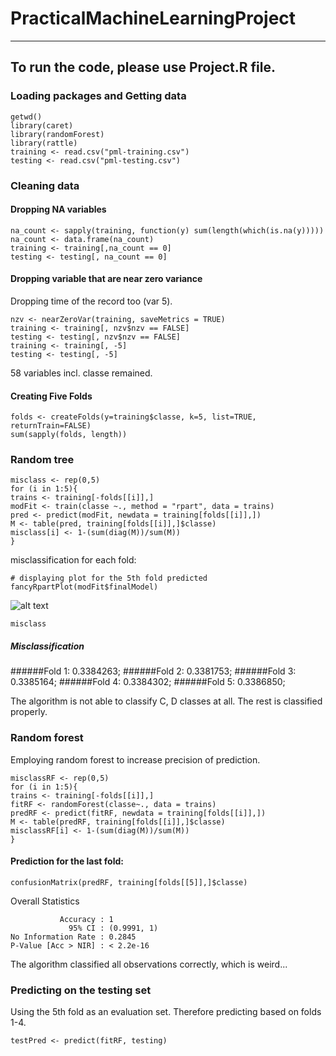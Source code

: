 # PracticalMachineLearningProject
---
To run the code, please use Project.R file.
---
### Loading packages and Getting data
```{r, eval=F}
getwd()
library(caret)
library(randomForest)
library(rattle)
training <- read.csv("pml-training.csv")
testing <- read.csv("pml-testing.csv")
````
### Cleaning data
#### Dropping NA variables
```{r, eval=F}
na_count <- sapply(training, function(y) sum(length(which(is.na(y)))))
na_count <- data.frame(na_count)
training <- training[,na_count == 0]
testing <- testing[, na_count == 0]
```
#### Dropping variable that are near zero variance
Dropping time of the record too (var 5).
```{r, eval=F}
nzv <- nearZeroVar(training, saveMetrics = TRUE)
training <- training[, nzv$nzv == FALSE]
testing <- testing[, nzv$nzv == FALSE]
training <- training[, -5]
testing <- testing[, -5]
```
58 variables incl. classe remained.

#### Creating Five Folds
```{r, eval=F}
folds <- createFolds(y=training$classe, k=5, list=TRUE, returnTrain=FALSE)
sum(sapply(folds, length))
```
### Random tree
```{r, eval=F}
misclass <- rep(0,5)
for (i in 1:5){
trains <- training[-folds[[i]],]
modFit <- train(classe ~., method = "rpart", data = trains)
pred <- predict(modFit, newdata = training[folds[[i]],])
M <- table(pred, training[folds[[i]],]$classe)
misclass[i] <- 1-(sum(diag(M))/sum(M))
}
```
misclassification for each fold:
```{r, cache = T, eval=FALSE}
# displaying plot for the 5th fold predicted
fancyRpartPlot(modFit$finalModel)
```
![alt text](http://s23.postimg.org/6yq0djijf/tree.png)
```{r, cache = T, eval=FALSE}
misclass
```
##### Misclassification
######Fold 1: 0.3384263;
######Fold 2: 0.3381753;
######Fold 3: 0.3385164;
######Fold 4: 0.3384302;
######Fold 5: 0.3386850;

The algorithm is not able to classify C, D classes at all. The rest is classified properly.


### Random forest
Employing random forest to increase precision of prediction.
```{r, eval=F}
misclassRF <- rep(0,5)
for (i in 1:5){
trains <- training[-folds[[i]],]
fitRF <- randomForest(classe~., data = trains)
predRF <- predict(fitRF, newdata = training[folds[[i]],])
M <- table(predRF, training[folds[[i]],]$classe)
misclassRF[i] <- 1-(sum(diag(M))/sum(M))
}
```
#### Prediction for the last fold:
```{r, eval=F}
confusionMatrix(predRF, training[folds[[5]],]$classe)
```
Overall Statistics
                                     
               Accuracy : 1          
                 95% CI : (0.9991, 1)
    No Information Rate : 0.2845     
    P-Value [Acc > NIR] : < 2.2e-16 

The algorithm classified all observations correctly, which is weird...

### Predicting on the testing set
Using the 5th fold as an evaluation set. Therefore predicting based on folds 1-4.
```{r, eval=F}
testPred <- predict(fitRF, testing)
```
